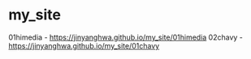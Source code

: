 # my_site
01himedia - https://jinyanghwa.github.io/my_site/01himedia
02chavy - https://jinyanghwa.github.io/my_site/01chavy
